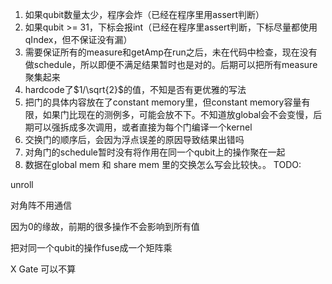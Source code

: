 1. 如果qubit数量太少，程序会炸（已经在程序里用assert判断）
2. 如果qubit >= 31，下标会报int（已经在程序里assert判断，下标尽量都使用qIndex，但不保证没有漏）
3. 需要保证所有的measure和getAmp在run之后，未在代码中检查，现在没有做schedule，所以即便不满足结果暂时也是对的。后期可以把所有measure聚集起来
4. hardcode了$1/\sqrt{2}$的值，不知是否有更优雅的写法
5. 把门的具体内容放在了constant memory里，但constant memory容量有限，如果门比现在的测例多，可能会放不下。不知道放global会不会变慢，后期可以强拆成多次调用，或者直接为每个门编译一个kernel
6. 交换门的顺序后，会因为浮点误差的原因导致结果出错吗
7. 对角门的schedule暂时没有将作用在同一个qubit上的操作聚在一起
8. 数据在global mem 和 share mem 里的交换怎么写会比较快。。
TODO:

unroll

对角阵不用通信

因为0的缘故，前期的很多操作不会影响到所有值

把对同一个qubit的操作fuse成一个矩阵乘

X Gate 可以不算